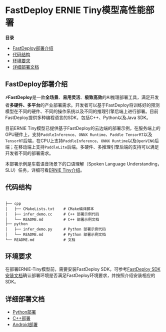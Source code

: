 # FastDeploy ERNIE Tiny模型高性能部署

**目录**
   * [FastDeploy部署介绍](#FastDeploy部署介绍)
   * [代码结构](#代码结构)
   * [环境要求](#环境要求)
   * [详细部署文档](#详细部署文档)

<a name="FastDeploy部署介绍"></a>

## FastDeploy部署介绍

**⚡️FastDeploy**是一款**全场景**、**易用灵活**、**极致高效**的AI推理部署工具，满足开发者**多硬件、多平台**的产业部署需求。开发者可以基于FastDeploy将训练好的预测模型在不同的硬件、不同的操作系统以及不同的推理引擎后端上进行部署。目前FastDeploy提供多种编程语言的SDK，包括C++、Python以及Java SDK。

目前ERNIE Tiny模型已提供基于FastDeploy的云边端的部署示例，在服务端上的GPU硬件上，支持`PaddleInference`、`ONNX Runtime`、`Paddle TensorRT`以及`TensorRT`后端，在CPU上支持`PaddleInference`、`ONNX Runtime`以及`OpenVINO`后端；在移动端上支持`PaddleLite`后端。多硬件、多推理引擎后端的支持可以满足开发者不同的部署需求。

本部署示例是车载语音场景下的口语理解（Spoken Language Understanding，SLU）任务，详细可看[ERNIE Tiny介绍](../README.md)。


<a name="代码结构"></a>

## 代码结构

```text

├── cpp
│   ├── CMakeLists.txt    # CMake编译脚本
│   ├── infer_demo.cc     # C++ 部署示例代码
│   └── README.md         # C++ 部署示例文档
├── python
│   ├── infer_demo.py     # Python 部署示例代码
│   └── README.md         # Python 部署示例文档
└── README.md             # 文档

```

<a name="环境要求"></a>

## 环境要求

在部署ERNIE-Tiny模型前，需要安装FastDeploy SDK，可参考[FastDeploy SDK安装文档](https://github.com/PaddlePaddle/FastDeploy/blob/develop/docs/cn/build_and_install/download_prebuilt_libraries.md)确认部署环境是否满足FastDeploy环境要求，并按照介绍安装相应的SDK。

<a name="详细部署文档"></a>

## 详细部署文档

- [Python部署](python/README.md)
- [C++部署](cpp/README.md)
- [Android部署](android/README.md)
